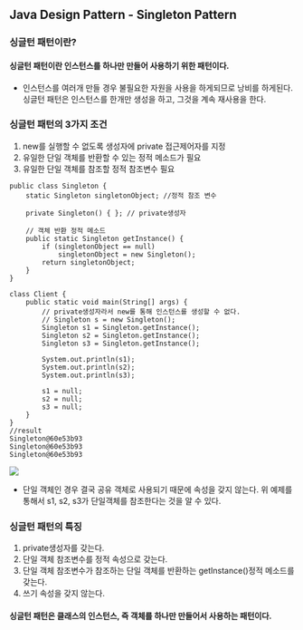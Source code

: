 ## Java Design Pattern - Singleton Pattern

### 싱글턴 패턴이란?
#### 싱글턴 패턴이란 인스턴스를 하나만 만들어 사용하기 위한 패턴이다.
- 인스턴스를 여러개 만들 경우 불필요한 자원을 사용을 하게되므로 낭비를 하게된다. 싱글턴 패턴은 인스턴스를 한개만 생성을 하고, 그것을 계속 재사용을 한다.


### 싱글턴 패턴의 3가지 조건 

1. new를 실행할 수 없도록 생성자에 private 접근제어자를 지정
2. 유일한 단일 객체를 반환할 수 있는 정적 메소드가 필요
3. 유일한 단일 객체를 참조할 정적 참조변수 필요

```
public class Singleton {
    static Singleton singletonObject; //정적 참조 변수

    private Singleton() { }; // private생성자

    // 객체 반환 정적 메소드
    public static Singleton getInstance() {
        if (singletonObject == null)
            singletonObject = new Singleton();
        return singletonObject;
    }
}

class Client {
    public static void main(String[] args) {
        // private생성자라서 new를 통해 인스턴스를 생성할 수 없다.
        // Singleton s = new Singleton();
        Singleton s1 = Singleton.getInstance();
        Singleton s2 = Singleton.getInstance();
        Singleton s3 = Singleton.getInstance();

        System.out.println(s1);
        System.out.println(s2);
        System.out.println(s3);

        s1 = null;
        s2 = null;
        s3 = null;
    }
}
//result
Singleton@60e53b93
Singleton@60e53b93
Singleton@60e53b93
```

![](/Users/jimmy/Downloads/singleton1.jpeg)

- 단일 객체인 경우 결국 공유 객체로 사용되기 때문에 속성을 갖지 않는다. 위 예제를 통해서 s1, s2, s3가 단일객체를 참조한다는 것을 알 수 있다.

### 싱글턴 패턴의 특징

1. private생성자를 갖는다.
2. 단일 객체 참조변수를 정적 속성으로 갖는다.
3. 단일 객체 참조변수가 참조하는 단일 객체를 반환하는 getInstance()정적 메소드를 갖는다.
4. 쓰기 속성을 갖지 않는다.

#### 싱글턴 패턴은 클래스의 인스턴스, 즉 객체를 하나만 만들어서 사용하는 패턴이다.